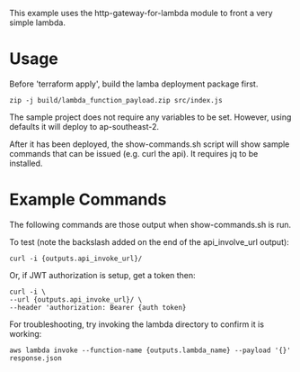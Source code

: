 This example uses the http-gateway-for-lambda module to front a very simple lambda.

# Usage

Before 'terraform apply', build the lamba deployment package first.

```
zip -j build/lambda_function_payload.zip src/index.js
```

The sample project does not require any variables to be set. However, using defaults it will deploy to ap-southeast-2.

After it has been deployed, the show-commands.sh script will show sample commands that can be issued (e.g. curl the api). It requires jq to be installed.

# Example Commands
The following commands are those output when show-commands.sh is run.

To test (note the backslash added on the end of the api\_involve\_url output):
```
curl -i {outputs.api_invoke_url}/
```

Or, if JWT authorization is setup, get a token then:
```
curl -i \
--url {outputs.api_invoke_url}/ \
--header 'authorization: Bearer {auth token}
```

For troubleshooting, try invoking the lambda directory to confirm it is working:
```
aws lambda invoke --function-name {outputs.lambda_name} --payload '{}' response.json
```

